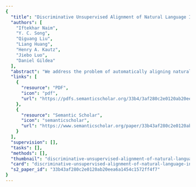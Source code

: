 ```yaml
---
{
  "title": "Discriminative Unsupervised Alignment of Natural Language Instructions with Corresponding Video Segments",
  "authors": [
    "Iftekhar Naim",
    "Y. C. Song",
    "Qiguang Liu",
    "Liang Huang",
    "Henry A. Kautz",
    "Jiebo Luo",
    "Daniel Gildea"
  ],
  "abstract": "We address the problem of automatically aligning natural language sentences with corresponding video segments without any direct supervision. Most existing algorithms for integrating language with videos rely on handaligned parallel data, where each natural language sentence is manually aligned with its corresponding image or video segment. Recently, fully unsupervised alignment of text with video has been shown to be feasible using hierarchical generative models. In contrast to the previous generative models, we propose three latent-variable discriminative models for the unsupervised alignment task. The proposed discriminative models are capable of incorporating domain knowledge, by adding diverse and overlapping features. The results show that discriminative models outperform the generative models in terms of alignment accuracy.",
  "links": [
    {
      "resource": "PDF",
      "icon": "pdf",
      "url": "https://pdfs.semanticscholar.org/33b4/3af280c2e0120ab20eea6a1454c1572ff4f7.pdf"
    },
    {
      "resource": "Semantic Scholar",
      "icon": "semanticscholar",
      "url": "https://www.semanticscholar.org/paper/33b43af280c2e0120ab20eea6a1454c1572ff4f7"
    }
  ],
  "supervision": [],
  "tasks": [],
  "methods": [],
  "thumbnail": "discriminative-unsupervised-alignment-of-natural-language-instructions-with-corresponding-video-segments-thumb.jpg",
  "card": "discriminative-unsupervised-alignment-of-natural-language-instructions-with-corresponding-video-segments-card.jpg",
  "s2_paper_id": "33b43af280c2e0120ab20eea6a1454c1572ff4f7"
}
---
```


